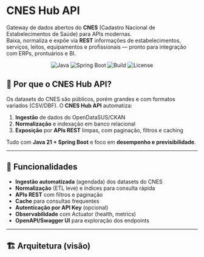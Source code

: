 # CNES Hub API
Gateway de dados abertos do **CNES** (Cadastro Nacional de Estabelecimentos de Saúde) para APIs modernas.  
Baixa, normaliza e expõe via **REST** informações de estabelecimentos, serviços, leitos, equipamentos e profissionais — pronto para integração com ERPs, prontuários e BI.

<p align="center">
  <img alt="Java" src="https://img.shields.io/badge/Java-21-blue"/>
  <img alt="Spring Boot" src="https://img.shields.io/badge/Spring%20Boot-3.x-brightgreen"/>
  <img alt="Build" src="https://img.shields.io/badge/Build-Maven-orange"/>
  <img alt="License" src="https://img.shields.io/badge/license-MIT-lightgrey"/>
</p>

## 🌟 Por que o CNES Hub API?
Os datasets do CNES são públicos, porém grandes e com formatos variados (CSV/DBF). O **CNES Hub API** automatiza:
1) **Ingestão** de dados do OpenDataSUS/CKAN  
2) **Normalização** e indexação em banco relacional  
3) **Exposição** por **APIs REST** limpas, com paginação, filtros e caching

Tudo com **Java 21 + Spring Boot** e foco em **desempenho e previsibilidade**.

---

## 🚀 Funcionalidades
- **Ingestão automatizada** (agendada) dos datasets do CNES
- **Normalização** (ETL leve) e índices para consulta rápida
- **APIs REST** com filtros e paginação
- **Cache** para consultas frequentes
- **Autenticação por API Key** (opcional)
- **Observabilidade** com Actuator (health, metrics)
- **OpenAPI/Swagger UI** para exploração dos endpoints

---

## 🏗️ Arquitetura (visão)
